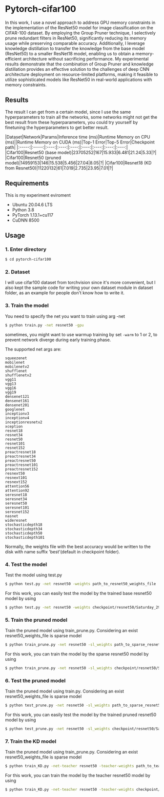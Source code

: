 # Pytorch-cifar100

In this work, I use a novel approach to address GPU memory constraints in the implementation of the ResNet50 model for image classification on the CIFAR-100 dataset. By employing the Group Pruner technique, I selectively prune redundant filters in ResNet50, significantly reducing its memory usage while preserving comparable accuracy. Additionally, I leverage knowledge distillation to transfer the knowledge from the base model (ResNet50) to a smaller ResNet18 model, enabling us to obtain a memory-efficient architecture without sacrificing performance. My experimental results demonstrate that the combination of Group Pruner and knowledge distillation provides an effective solution to the challenges of deep CNN architecture deployment on resource-limited platforms, making it feasible to utilize sophisticated models like ResNet50 in real-world applications with memory constraints.

## Results
The result I can get from a certain model, since I use the same hyperparameters to train all the networks, some networks might not get the best result from these hyperparameters, you could try yourself by finetuning the hyperparameters to get
better result.

|Dataset|Network|Params|Inference time (ms)|Runtime Memory on CPU (ms)||Runtime Memory on CUDA (ms)|Top-1 Error|Top-5 Error|Checkpoint path|
|:-----:|:-----:|:----:|:----:|:----:|:----:|:----:|:----:|:----:|
|Cifar100|Resnet50 (base model)|23705252|167|15.933|6.481|21.24|5.33|?|
|Cifar100|Resnet50 (pruned model)|14959153|146|15.538|5.456|27.04|8.05|?|
|Cifar100|Resnet18 (KD from Resnet50)|11220132|61|7.019|2.735|23.95|7.01|?|


## Requirements

This is my experiment eviroment
- Ubuntu 20.04.6 LTS
- Python 3.8
- PyTorch 1.13.1+cu117
- CuDNN 8500

## Usage

### 1. Enter directory
```bash
$ cd pytorch-cifar100
```

### 2. Dataset
I will use cifar100 dataset from torchvision since it's more convenient, but I also kept the sample code for writing your own dataset module in dataset folder, as an example for people don't know how to write it.

### 3. Train the model
You need to specify the net you want to train using arg -net
```bash
$ python train.py -net resnet50 -gpu
```

sometimes, you might want to use warmup training by set ```-warm``` to 1 or 2, to prevent network
diverge during early training phase.

The supported net args are:
```
squeezenet
mobilenet
mobilenetv2
shufflenet
shufflenetv2
vgg11
vgg13
vgg16
vgg19
densenet121
densenet161
densenet201
googlenet
inceptionv3
inceptionv4
inceptionresnetv2
xception
resnet18
resnet34
resnet50
resnet101
resnet152
preactresnet18
preactresnet34
preactresnet50
preactresnet101
preactresnet152
resnext50
resnext101
resnext152
attention56
attention92
seresnet18
seresnet34
seresnet50
seresnet101
seresnet152
nasnet
wideresnet
stochasticdepth18
stochasticdepth34
stochasticdepth50
stochasticdepth101
```
Normally, the weights file with the best accuracy would be written to the disk with name suffix 'best'(default in checkpoint folder).


### 4. Test the model
Test the model using test.py
```bash
$ python test.py -net resnet50 -weights path_to_resnet50_weights_file 
```
For this work, you can easily test the model by the trained base resnet50 model by using
```bash
$ python test.py -net resnet50 -weights checkpoint/resnet50/Saturday_29_July_2023_05h_48m_46s/resnet50-200-regular.pth
```


### 5. Train the pruned model
Train the pruned model using train_prune.py. Considering an exist resnet50_weights_file is sparse model
```bash
$ python train_prune.py -net resnet50 -sl_weights path_to_sparse_resnet50_weights_file
```
For this work, you can train the model by the sparse resnet50 model by using
```bash
$ python train_prune.py -net resnet50 -sl_weights checkpoint/resnet50/Saturday_29_July_2023_05h_48m_46s/resnet50-200-regular.pth
```


### 6. Test the pruned model
Train the pruned model using train.py. Considering an exist resnet50_weights_file is sparse model
```bash
$ python test_prune.py -net resnet50 -sl_weights path_to_sparse_resnet50_weights_file -weights path_to_optimized_resnet50_weights_file
```
For this work, you can easily test the model by the trained pruned resnet50 model by using
```bash
$ python test_prune.py -net resnet50 -sl_weights checkpoint/resnet50/Saturday_29_July_2023_05h_48m_46s/resnet50-200-regular.pth -weights checkpoint/resnet50/Sunday_30_July_2023_11h_34m_52s/resnet50-200-regular.pth
```
### 7. Train the KD model
Train the pruned model using train_prune.py. Considering an exist resnet50_weights_file is sparse model
```bash
$ python train_KD.py -net-teacher resnet50 -teacher-weights path_to_teacher_resnet50_weights_file -net-student resnet18
```
For this work, you can train the model by the teacher resnet50 model by using
```bash
$ python train_KD.py -net-teacher resnet50 -teacher-weights checkpoint/resnet50/Saturday_29_July_2023_05h_48m_46s/resnet50-200-regular.pth -net-student resnet18
```

